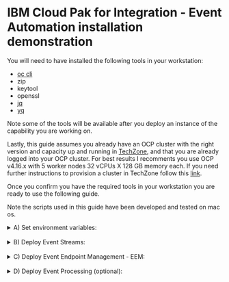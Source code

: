 # IBM Cloud Pak for Integration - Event Automation installation demonstration

You will need to have installed the following tools in your workstation:

* [oc cli](https://docs.openshift.com/container-platform/4.8/cli_reference/openshift_cli/getting-started-cli.html)
* zip
* keytool
* openssl
* [jq](https://stedolan.github.io/jq/)
* [yq](https://github.com/mikefarah/yq)

Note some of the tools will be available after you deploy an instance of the capability you are working on.

Lastly, this guide assumes you already have an OCP cluster with the right version and capacity up and running in [TechZone](https://techzone.ibm.com/home), and that you are already logged into your OCP cluster. For best results I recomments you use OCP v4.16.x with 5 worker nodes 32 vCPUs X 128 GB memory each. If you need further instructions to provision a cluster in TechZone follow this [link](TechZoneGuide.md).

Once you confirm you have the required tools in your workstation you are ready to use the following guide. 

Note the scripts used in this guide have been developed and tested on mac os. 

<details>
<summary>
A) Set environment variables:
</summary>

1. Set the CP4I version you want to install. The options available are either the latest LTS or CD releases, so use the following commands:
    ```
    export CP4I_VER=16.1.0
    or
    export CP4I_VER=16.1.1
    ```
2. Set the OCP type based on the storage classes in your cluster:
   1. Run command to identify the type you have to set up:
      ```
      oc get sc
      ```
      Your will get a response like this:
      ```
      NAME                                    PROVISIONER                             RECLAIMPOLICY   VOLUMEBINDINGMODE      ALLOWVOLUMEEXPANSION   AGE
      localblock                              kubernetes.io/no-provisioner            Delete          WaitForFirstConsumer   false                  50d
      ocs-storagecluster-ceph-rbd (default)   openshift-storage.rbd.csi.ceph.com      Delete          Immediate              true                   50d
      ocs-storagecluster-ceph-rgw             openshift-storage.ceph.rook.io/bucket   Delete          Immediate              false                  50d
      ocs-storagecluster-cephfs               openshift-storage.cephfs.csi.ceph.com   Delete          Immediate              true                   50d
      openshift-storage.noobaa.io             openshift-storage.noobaa.io/obc         Delete          Immediate              false                  50d
      ```
      Or this one:
      ```
      NAME                                             PROVISIONER                             RECLAIMPOLICY   VOLUMEBINDINGMODE   ALLOWVOLUMEEXPANSION   AGE
      ocs-external-storagecluster-ceph-rbd (default)   openshift-storage.rbd.csi.ceph.com      Delete          Immediate           true                   88d
      ocs-external-storagecluster-cephfs               openshift-storage.cephfs.csi.ceph.com   Delete          Immediate           true                   88d
      openshift-storage.noobaa.io                      openshift-storage.noobaa.io/obc         Delete          Immediate           false                  88d
      ```
   2. If you get the first response, then use the following command:
      ```
      export OCP_TYPE=ODF
      ```
      Otherwise use this command:
      ```
      export OCP_TYPE=TZEXT
      ```
</details>
&nbsp; 

<details>
<summary>
B) Deploy Event Streams: 
</summary>

1. Install Event Streams Catalog Source:
   ```
   oc apply -f catalog-sources/${CP4I_VER}/08-event-streams-catalog-source.yaml
   ```
   Confirm the catalog source has been deployed successfully before moving to the next step running the following command: 
   ```
   oc get catalogsources ibm-eventstreams-catalog -n openshift-marketplace -o jsonpath='{.status.connectionState.lastObservedState}';echo
   ```
   You should get a response like this:
   ```
   READY
   ```
2. Install Event Streams Operator:
   ```
   oc apply -f subscriptions/${CP4I_VER}/05-event-streams-subscription.yaml
   ```
   Confirm the operator has been deployed successfully before moving to the next step running the following command:
   ```
   SUB_NAME=$(oc get deployment eventstreams-cluster-operator -n openshift-operators --ignore-not-found -o jsonpath='{.metadata.labels.olm\.owner}');if [ ! -z "$SUB_NAME" ]; then oc get csv/$SUB_NAME --ignore-not-found -o jsonpath='{.status.phase}';fi;echo 
   ```
   You should get a response like this:
   ```
   Succeeded
   ```
3. Deploy Event Streams instance:
   ```
   scripts/08a-event-streams-inst-deploy.sh
   ```
   Confirm the instance has been deployed successfully before moving to the next step running the following command:
   ```
   oc get eventstreams es-demo -n tools -o jsonpath='{.status.phase}';echo
   ```
   Note this will take few minutes, so be patient, and at some point you may see some errors, but at the end you should get a response like this:
   ```
   Ready
   ```
4. Create topics and users:
   ```
   oc apply -f resources/02a-es-initial-config-jgr-topics.yaml -n tools
   oc apply -f resources/02a-es-initial-config-jgr-users.yaml -n tools
   oc apply -f resources/02a-es-initial-config-ea-topics.yaml -n tools
   oc apply -f resources/02a-es-initial-config-watsonx-topics.yaml -n tools
   ```
5. Enable Kafka Connect base:
   ```
   scripts/08c-event-streams-kafka-connect-config.sh
   ```
   Confirm the instance has been deployed successfully before moving to the next step running the following command:
   ```
   oc get kafkaconnects jgr-connect-cluster -n tools -o jsonpath='{.status.conditions[0].type}';echo
   ```
   Note this will take few minutes, but at the end you should get a response like this:
   ```
   Ready
   ```
6. Enable Kafka Connect for WatsonX (optional):
   ```
   scripts/08f-event-streams-kafka-connect-watsonx-config.sh
   ```
   Confirm the instance has been deployed successfully before moving to the next step running the following command:
   ```
   oc get kafkaconnects watsonx-demo-sources -n tools -o jsonpath='{.status.conditions[0].type}';echo
   ```
   Note this will take few minutes, but at the end you should get a response like this:
   ```
   Ready
   ```
7. Enable Kafka Bridge (Optional):
   ```
   scripts/08d-event-streams-kafka-bridge-config.sh
   ```
   Confirm the instance has been deployed successfully running the following command:
   ```
   oc get kafkabridge jgr-es-demo-bridge -n tools -o jsonpath='{.status.conditions[0].type}';echo
   ```
   You should get a response like this:
   ```
   Ready
   ```
8. Enable Kafka Connector base:
   ```
   scripts/08e-event-streams-kafka-connector-datagen-config.sh
   ```
   Confirm the instances has been deployed successfully before moving to the next step running the following command:
   ```
   oc get kafkaconnector -n tools
   ```
   Note this will take few minutes, but at the end you should get a response like this:
   ```
   NAME                 CLUSTER               CONNECTOR CLASS                                                         MAX TASKS   READY
   kafka-datagen        jgr-connect-cluster   com.ibm.eventautomation.demos.loosehangerjeans.DatagenSourceConnector   1           True
   kafka-datagen-avro   jgr-connect-cluster   com.ibm.eventautomation.demos.loosehangerjeans.DatagenSourceConnector   1           True
   kafka-datagen-reg    jgr-connect-cluster   com.ibm.eventautomation.demos.loosehangerjeans.DatagenSourceConnector   1           True
   ```
9. Enable Kafka Connector Weather for WatsonX (optional):
      1. Set environment variable:
         ```
         export OPEN_WEATHER_API_KEY=<your-open-weather-api-key>
         ```
      2. Run script:
         ```
         scripts/08g-event-streams-kafka-connector-weather-config.sh
         ```
10. Enable Kafka Connector Weather for WatsonX (optional):
      1. Set environment variable:
         ```
         export ALPHA_VANTAGE_API_KEY=<your-alpha-vantage-api-key>
         ```
      2. Run script:
         ```
         scripts/08h-event-streams-kafka-connector-stock-prices-config.sh
         ```
11. Enable APIC Analytics offloading to Kafka Topic (optional):
      ```
      scripts/07k-apic-analytic-offload-config.sh
      ```
12. Enable APIC to work with EA for WatsonX (optional):
      1. Run script:
         ```
         scripts/07l-apic-gw-config-ea-watsonx.sh
         ```
      2. Set environment variable:
         ```
         export EA_WATSONX=YES
         ```
</details>
&nbsp; 

<details>
<summary>
C) Deploy Event Endpoint Management - EEM: 
</summary>

1. Install EEM Catalog Source:
   ```
   oc apply -f catalog-sources/${CP4I_VER}/13-eem-catalog-source.yaml
   ```
   Confirm the catalog source has been deployed successfully before moving to the next step running the following command: 
   ```
   oc get catalogsources ibm-eventendpointmanagement-catalog -n openshift-marketplace -o jsonpath='{.status.connectionState.lastObservedState}';echo
   ```
   You should get a response like this:
   ```
   READY
   ```
2. Install EEM Operator:
   ```
   oc apply -f subscriptions/${CP4I_VER}/09-eem-subscription.yaml
   ```
   Confirm the operator has been deployed successfully before moving to the next step running the following command:
   ```
   SUB_NAME=$(oc get deployment ibm-eem-operator -n openshift-operators --ignore-not-found -o jsonpath='{.metadata.labels.olm\.owner}');if [ ! -z "$SUB_NAME" ]; then oc get csv/$SUB_NAME --ignore-not-found -o jsonpath='{.status.phase}';fi;echo 
   ```
   You should get a response like this:
   ```
   Succeeded
   ```
3. Decide if you will integrate with KeyCloak or if you will use local security. If KeyCloak, set the following environment variable, otherwise go to the next step.
   ```
   export EA_OIDC=YES
   ```
4. Deploy EEM Manager instance:
   ```
   scripts/19a-eem-manager-inst-deploy.sh
   ```
   Confirm the instance has been deployed successfully before moving to the next step running the following command:
   ```
   oc get eventendpointmanagement eem-demo-mgr -n tools --ignore-not-found -o jsonpath='{.status.phase}';echo
   ```
   Note this will take few minutes, so be patient, but at the end you should get a response like this:
   ```
   Running
   ```
5. Deploy EEM Gateway instance:
   ```
   scripts/19b-eem-gateway-inst-deploy.sh
   ```
   Confirm the instance has been deployed successfully before moving to the next step running the following command:
   ```
   oc get eventgateway eem-demo-gw -n tools -o jsonpath='{.status.phase}';echo
   ```
   Note this will take few minutes, so be patient, but at the end you should get a response like this:
   ```
   Running
   ```
6. Integrate EEM with APIC instance (optional):
   1. Run script:
      ```
      scripts/19c-eem-tls-profiles-apic-config.sh
      ```
   2. Wait for the EEM Manager instance to restart before moving to the next step running the following command:
      ```
      oc get eventendpointmanagement eem-demo-mgr -n tools -o jsonpath='{.status.phase}';echo
      ```
      Note this will take few minutes, so be patient, but at the end you should get a response like this:
      ```
      Running
      ```
   3. Run script:
      ```
      scripts/19d-eem-gateway-apic-config.sh
      ```
      In some situations you may get the following error after running the script:
      ```
      Error: An error occurred communicating with the gateways subsystem at 'https://eem-demo-mgr-ibm-eem-apic-tools.apps.674a2f15e8a5a32b1ae1aed9.ocp.techzone.ibm.com' (error: 'Client network socket disconnected before secure TLS connection was established').
      ```
      If this is your case, check the EEM Manager instance state using the following command 
      ```
      oc get eventendpointmanagement eem-demo-mgr -n tools -o jsonpath='{.status.phase}';echo
      ```
      And once it is in *Running* state again re-run the script.
   4. Set environment variable:
      ```
      export EEM_APIC_INT=YES
      ```
7. Integrate EEM with ES instance (optional):
   1. Run script:
      ```
      scripts/19f-eem-es-config.sh
      ```
8. Configure EEM Manager security:
   Note that If you opted to use local security, the script will auto-generate the passwords for *eem-admin* and *eem-user*.
   ```
   scripts/19a-eem-manager-config-sec.sh 
   ```
9. Post deployment EEM instance configuration:
   1. Get token for post deployment configuration:

      Follow instructions listed [here](https://ibm.github.io/event-automation/eem/security/api-tokens/#creating-a-token)

   2. Set environment variable for token:
      ```
      export EEM_TOKEN=<my-eem-token>
      ```
   3. Populate EEM Catalog:
      ```
      scripts/19e-eem-manager-config.sh
      ```
</details>
&nbsp; 

<details>
<summary>
D) Deploy Event Processing (optional): 
</summary>

1. Install Apache Flink Catalog Source:
   ```
   oc apply -f catalog-sources/${CP4I_VER}/14-ea-flink-catalog-source.yaml
   ```
   Confirm the catalog source has been deployed successfully before moving to the next step running the following command: 
   ```
   oc get catalogsources ibm-eventautomation-flink-catalog -n openshift-marketplace -o jsonpath='{.status.connectionState.lastObservedState}';echo
   ```
   You should get a response like this:
   ```
   READY
   ```
2. Install Apache Flink Operator:
   ```
   oc apply -f subscriptions/${CP4I_VER}/10-ea-flink-subscription.yaml
   ```
   Confirm the operator has been deployed successfully before moving to the next step running the following command:
   ```
   SUB_NAME=$(oc get deployment flink-kubernetes-operator -n openshift-operators --ignore-not-found -o jsonpath='{.metadata.labels.olm\.owner}');if [ ! -z "$SUB_NAME" ]; then oc get csv/$SUB_NAME --ignore-not-found -o jsonpath='{.status.phase}';fi;echo
   ```
   You should get a response like this:
   ```
   Succeeded
   ```
3. Prepare TrustStore for Event Automation:
   ```
   scripts/20d-ea-truststore-config.sh
   ```
4. Deploy Apache Flink instance:
   ```
   oc apply -f instances/${CP4I_VER}/21-ea-flink-instance.yaml -n tools
   ```
   Confirm the instance has been deployed successfully before moving to the next step running the following command:
   ```
   oc get flinkdeployment ea-flink-demo -n tools -o jsonpath='{.status.jobManagerDeploymentStatus}';echo
   ```
   You should get a response like this:
   ```
   READY
   ``` 
5. Install Event Processing Catalog Source:
   ```
   oc apply -f catalog-sources/${CP4I_VER}/15-event-processing-catalog-source.yaml
   ```
   Confirm the catalog source has been deployed successfully before moving to the next step running the following command: 
   ```
   oc get catalogsources ibm-eventprocessing-catalog -n openshift-marketplace -o jsonpath='{.status.connectionState.lastObservedState}';echo
   ```
   You should get a response like this:
   ```
   READY
   ```
6. Install Event Processing Operator:
   ```
   oc apply -f subscriptions/${CP4I_VER}/11-event-processing-subscription.yaml
   ```
   Confirm the operator has been deployed successfully before moving to the next step running the following command:
   ```
   SUB_NAME=$(oc get deployment ibm-ep-operator -n openshift-operators --ignore-not-found -o jsonpath='{.metadata.labels.olm\.owner}');if [ ! -z "$SUB_NAME" ]; then oc get csv/$SUB_NAME --ignore-not-found -o jsonpath='{.status.phase}';fi;echo
   ```
   You should get a response like this:
   ```
   Succeeded
   ```
6. Decide if you will integrate with KeyCloak or if you will use local security. If KeyCloak, execute the following actions, otherwise go to the next step:
   1. Set the corresponding environment variable, 
      ```
      export EA_OIDC=YES
      ```
   2. Configure Keycloak Secret for EP running the following script:
      ```
      scripts/20e-ea-ep-oidc-config.sh
      ```
7. Deploy Event Processing instance:
   ```
   scripts/20b-ea-ep-inst-deploy.sh
   ```
   Confirm the instance has been deployed successfully before moving to the next step running the following command:
   ```
   oc get eventprocessing ep-demo -n tools -o jsonpath='{.status.phase}';echo
   ```
   You should get a response like this:
   ```
   Running
   ``` 
8. Configure Event Processing security:      
   1. Execute the corresponding script:
      ```
      scripts/20b-ea-ep-config-sec.sh
      ```
   2. If you enabled integration with KeyCloak then add the EP user role to *integration admin* to grant access, otherwise go to the next step.
9. Install PGSQL Operator (if you didn't do it as part of ACE, otherwise go to the next step):
   1. Create namespace:
      ```
      oc create namespace pgsql
      ```
   2. Enable Operator Group in namespace:
      ```
      oc apply -f resources/12d-pgsql-operatorgroup.yaml
      ```
   3. Install PGSQL Operator at namespace level:
      ```
      oc apply -f resources/12a-pgsql-subscription.yaml
      ```
      Confirm the operator has been deployed successfully before moving to the next step running the following command:
      ```
      SUB_NAME=$(oc get deployment pgo -n pgsql --ignore-not-found -o jsonpath='{.metadata.labels.olm\.owner}');if [ ! -z "$SUB_NAME" ]; then oc get csv/$SUB_NAME -n pgsql --ignore-not-found -o jsonpath='{.status.phase}';fi;echo
      ```
      You should get a response like this:
      ```
      Succeeded
      ```
10. Deploy a PGSQL DB instance (if you didn't do it as part of ACE, otherwise go to the next step):
   1. Create configmap with db configuration:
      ```
      oc apply -f resources/12b-pgsql-config.yaml -n pgsql
      ```
   2. Create a PGSQL DB instance:
      ```
      oc apply -f resources/12c-pgsql-db.yaml -n pgsql
      ```
      Confirm the instance has been deployed successfully before moving to the next step running the following command:
      ```
      oc get pods -l "postgres-operator.crunchydata.com/role=master" -n pgsql -o jsonpath='{.items[0].status.conditions[1].status}' 2>/dev/null;echo
      ```
      After a few minutes you should get a response like this:
      ```
      True
      ``` 
11. Get information to access EA instances:
      ```
      scripts/20c-ea-access-info.sh
      ```
</details>
&nbsp; 
